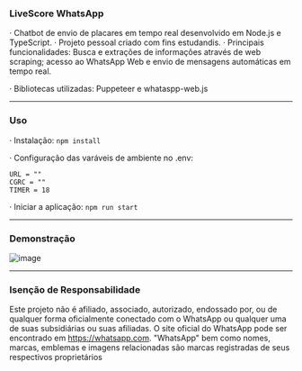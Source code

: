 ### LiveScore WhatsApp

· Chatbot de envio de placares em tempo real desenvolvido em Node.js e TypeScript.
· Projeto pessoal criado com fins estudandis.
· Principais funcionalidades: Busca e extrações de informações através de web scraping; acesso ao WhatsApp Web e envio de mensagens automáticas em tempo real.

· Bibliotecas utilizadas: Puppeteer e whataspp-web.js
___
### Uso

· Instalação: ```npm install```

· Configuração das varáveis de ambiente no .env:
```
URL = ""
CGRC = ""
TIMER = 18
```
· Iniciar a aplicação: ```npm run start```
___
### Demonstração

![image](https://user-images.githubusercontent.com/80327029/163283101-7a6df134-45ab-4558-acf5-e297cb27876b.png)
___
### Isenção de Responsabilidade

Este projeto não é afiliado, associado, autorizado, endossado por, ou de qualquer forma oficialmente conectado com o WhatsApp ou qualquer uma de suas subsidiárias ou suas afiliadas. O site oficial do WhatsApp pode ser encontrado em https://whatsapp.com. "WhatsApp" bem como nomes, marcas, emblemas e imagens relacionadas são marcas registradas de seus respectivos proprietários
